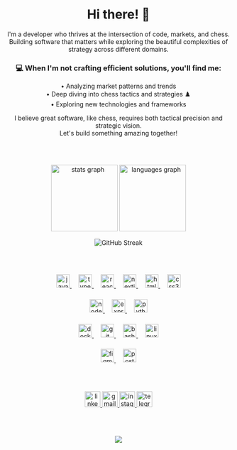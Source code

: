 ###
<div align="center">
  <h1>Hi there! 👋</h1>
  
  <p>I'm a developer who thrives at the intersection of code, markets, and chess. Building software that matters while exploring the beautiful complexities of strategy across different domains.</p>
</div>

<div align="center">
  <h3>💻 When I'm not crafting efficient solutions, you'll find me:</h3>
</div>

<div align="center">
  <p>
    • Analyzing market patterns and trends <br>
    • Deep diving into chess tactics and strategies ♟️<br>
    • Exploring new technologies and frameworks
  </p>
</div>

<div align="center">
  <p>I believe great software, like chess, requires both tactical precision and strategic vision.<br>Let's build something amazing together!</p>
</div>

###

<br clear="both">

###

<div align="center">
  <img src="https://github-readme-stats-eight-theta.vercel.app/api?username=kebibragam&show_icons=true&include_all_commits=true&count_private=true&theme=dracula&locale=en&hide_border=false" height="150" alt="stats graph" />
  <img src="https://github-readme-stats-eight-theta.vercel.app/api/top-langs?username=kebibragam&locale=en&hide_title=false&layout=compact&card_width=320&langs_count=5&theme=dracula&hide_border=false" height="150" alt="languages graph"  />
  
  ![GitHub Streak](https://github-readme-streak-stats.herokuapp.com/?user=kebibragam&theme=dracula&hide_border=true)
</div>

###

<br clear="both">

###

<!-- Frontend Development -->
<div align="center">
    <a href="https://developer.mozilla.org/en-US/docs/Web/JavaScript" target="_blank">
      <img src="https://cdn.jsdelivr.net/gh/devicons/devicon/icons/javascript/javascript-original.svg" height="30" alt="javascript logo" />
    </a>
    <img width="12" />
    <a href="https://www.typescriptlang.org/" target="_blank">
      <img src="https://cdn.jsdelivr.net/gh/devicons/devicon/icons/typescript/typescript-original.svg" height="30" alt="typescript logo" />
    </a>
    <img width="12" />
    <a href="https://reactjs.org/" target="_blank">
      <img src="https://cdn.jsdelivr.net/gh/devicons/devicon/icons/react/react-original.svg" height="30" alt="react logo" />
    </a>
    <img width="12" />
    <a href="https://nextjs.org/" target="_blank">
      <img src="https://cdn.jsdelivr.net/gh/devicons/devicon/icons/nextjs/nextjs-original.svg" height="30" alt="nextjs logo" />
    </a>
    <img width="12" />
    <a href="https://developer.mozilla.org/en-US/docs/Web/HTML" target="_blank">
      <img src="https://cdn.jsdelivr.net/gh/devicons/devicon/icons/html5/html5-original.svg" height="30" alt="html5 logo" />
    </a>
    <img width="12" />
    <a href="https://developer.mozilla.org/en-US/docs/Web/CSS" target="_blank">
      <img src="https://cdn.jsdelivr.net/gh/devicons/devicon/icons/css3/css3-original.svg" height="30" alt="css3 logo" />
    </a>
</div>

###

<!-- Backend Development -->
<div align="center">
    <a href="https://nodejs.org/" target="_blank">
      <img src="https://cdn.jsdelivr.net/gh/devicons/devicon/icons/nodejs/nodejs-original.svg" height="30" alt="nodejs logo" />
    </a>
    <img width="12" />
    <a href="https://expressjs.com/" target="_blank">
      <img src="https://cdn.jsdelivr.net/gh/devicons/devicon/icons/express/express-original.svg" height="30" alt="express logo" />
    </a>
    <img width="12" />
    <a href="https://www.python.org/" target="_blank">
      <img src="https://cdn.jsdelivr.net/gh/devicons/devicon/icons/python/python-original.svg" height="30" alt="python logo" />
    </a>
</div>

###

<!-- DevOps / Tools -->
<div align="center">
    <a href="https://www.docker.com/" target="_blank">
      <img src="https://cdn.jsdelivr.net/gh/devicons/devicon/icons/docker/docker-original.svg" height="30" alt="docker logo" />
    </a>
    <img width="12" />
    <a href="https://git-scm.com/" target="_blank">
      <img src="https://cdn.jsdelivr.net/gh/devicons/devicon/icons/git/git-original.svg" height="30" alt="git logo" />
    </a>
    <img width="12" />
    <a href="https://www.gnu.org/software/bash/" target="_blank">
      <img src="https://cdn.jsdelivr.net/gh/devicons/devicon/icons/bash/bash-original.svg" height="30" alt="bash logo" />
    </a>
    <img width="12" />
    <a href="https://www.linux.org/" target="_blank">
      <img src="https://cdn.jsdelivr.net/gh/devicons/devicon/icons/linux/linux-original.svg" height="30" alt="linux logo" />
    </a>
</div>

###

<!-- Design Tools -->
<div align="center">
    <a href="https://www.figma.com/" target="_blank">
      <img src="https://cdn.jsdelivr.net/gh/devicons/devicon/icons/figma/figma-original.svg" height="30" alt="figma logo" />
    </a>
    <img width="12" />
    <a href="https://www.postman.com/" target="_blank">
      <img src="https://cdn.jsdelivr.net/gh/devicons/devicon/icons/postman/postman-original.svg" height="30" alt="postman logo" />
    </a>
</div>

###

<br clear="both">

###

<!-- Social Media / Contact -->
<div align="center">
  <a href="https://linkedin.com/kebibragam" target="_blank">
    <img src="https://img.shields.io/static/v1?message=LinkedIn&logo=linkedin&label=&color=0077B5&logoColor=white&labelColor=&style=for-the-badge" height="35" alt="linkedin logo" />
  </a>
  <a href="mailto:kebibragam@gmail.com" target="_blank">
    <img src="https://img.shields.io/static/v1?message=Gmail&logo=gmail&label=&color=D14836&logoColor=white&labelColor=&style=for-the-badge" height="35" alt="gmail logo" />
  </a>
  <a href="https://instagram.com/kebibragam" target="_blank">
    <img src="https://img.shields.io/static/v1?message=Instagram&logo=instagram&label=&color=E4405F&logoColor=white&labelColor=&style=for-the-badge" height="35" alt="instagram logo" />
  </a>
  <a href="https://t.me/kebibragam" target="_blank">
    <img src="https://img.shields.io/static/v1?message=Telegram&logo=telegram&label=&color=2CA5E0&logoColor=white&labelColor=&style=for-the-badge" height="35" alt="telegram logo" />
  </a>
</div>

###

<br clear="both">

###

<div align="center">
  <img src="https://profile-counter.glitch.me/kebibragam/count.svg?" />
</div>
